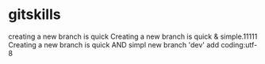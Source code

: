 # gitskills
creating a new branch is quick
Creating a new branch is quick & simple.11111
Creating a new branch is quick AND simpl
new branch 'dev'
add coding:utf-8
